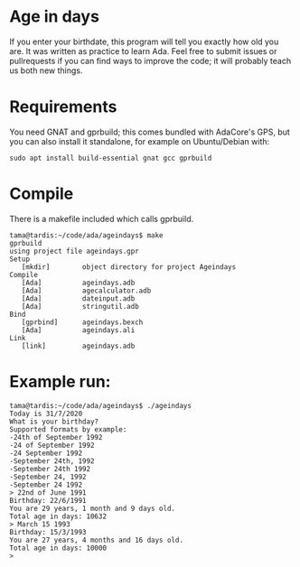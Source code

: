 # Age in days

If you enter your birthdate, this program will tell you exactly how old you are.
It was written as practice to learn Ada.
Feel free to submit issues or pullrequests if you can find ways to improve the code; it will probably teach us both new things.

# Requirements

You need GNAT and gprbuild; this comes bundled with AdaCore's GPS, but you can also install it standalone, for example on Ubuntu/Debian with:

```
sudo apt install build-essential gnat gcc gprbuild
```

# Compile

There is a makefile included which calls gprbuild.

```
tama@tardis:~/code/ada/ageindays$ make
gprbuild
using project file ageindays.gpr
Setup
   [mkdir]        object directory for project Ageindays
Compile
   [Ada]          ageindays.adb
   [Ada]          agecalculator.adb
   [Ada]          dateinput.adb
   [Ada]          stringutil.adb
Bind
   [gprbind]      ageindays.bexch
   [Ada]          ageindays.ali
Link
   [link]         ageindays.adb
```

# Example run:

```
tama@tardis:~/code/ada/ageindays$ ./ageindays
Today is 31/7/2020
What is your birthday?
Supported formats by example:
-24th of September 1992
-24 of September 1992
-24 September 1992
-September 24th, 1992
-September 24th 1992
-September 24, 1992
-September 24 1992
> 22nd of June 1991
Birthday: 22/6/1991
You are 29 years, 1 month and 9 days old.
Total age in days: 10632
> March 15 1993
Birthday: 15/3/1993
You are 27 years, 4 months and 16 days old.
Total age in days: 10000
>
```
